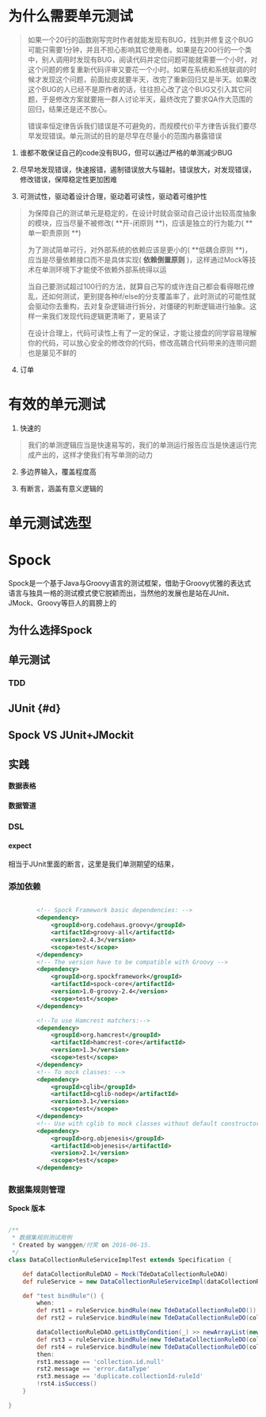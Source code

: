 # 为什么需要单元测试

> 如果一个20行的函数刚写完时作者就能发现有BUG，找到并修复这个BUG可能只需要1分钟，并且不担心影响其它使用者。如果是在200行的一个类中，别人调用时发现有BUG，阅读代码并定位问题可能就需要一个小时，对这个问题的修复重新代码评审又要花一个小时。如果在系统和系统联调的时候才发现这个问题，前面扯皮就要半天，改完了重新回归又是半天。如果改这个BUG的人已经不是原作者的话，往往担心改了这个BUG又引入其它问题，于是修改方案就要拖一群人讨论半天，最终改完了要求QA作大范围的回归，结果还是还不放心。
> 
> 错误率恒定律告诉我们错误是不可避免的，而规模代价平方律告诉我们要尽早发现错误。单元测试的目的是尽早在尽量小的范围内暴露错误

1. 谁都不敢保证自己的code没有BUG，但可以通过严格的单测减少BUG

2. 尽早地发现错误，快速报错，遏制错误放大与辐射。错误放大，对发现错误，修改错误，保障稳定性更加困难

3. 可测试性，驱动着设计合理，驱动着可读性，驱动着可维护性

  > 为保障自己的测试单元是稳定的，在设计时就会驱动自己设计出较高度抽象的模块，应当尽量不被修改\( **开-闭原则 **\)，应该是独立的行为能力\( **单一职责原则 **\)
  > 
  > 为了测试简单可行，对外部系统的依赖应该是更小的\( **低耦合原则 **\)，应当是尽量依赖接口而不是具体实现\( **依赖倒置原则** \)，这样通过Mock等技术在单测环境下才能使不依赖外部系统得以运
  > 
  > 当自己要测试超过100行的方法，就算自己写的或许连自己都会看得眼花缭乱，还如何测试，更别提各种if\/else的分支覆盖率了，此时测试的可能性就会驱动你去重构，去对复杂逻辑进行拆分，对僵硬的判断逻辑进行抽象。这样一来我们发现代码逻辑更清晰了，更易读了
  > 
  > 在设计合理上，代码可读性上有了一定的保证，才能让接盘的同学容易理解你的代码，可以放心安全的修改你的代码，修改高耦合代码带来的连带问题也是屡见不鲜的

4. 订单


# 有效的单元测试

1. 快速的

  > 我们的单测逻辑应当是快速易写的，我们的单测运行报告应当是快速运行完成产出的，这样才使我们有写单测的动力

2. 多边界输入，覆盖程度高

3. 有断言，涵盖有意义逻辑的


# 单元测试选型

# Spock

Spock是一个基于Java与Groovy语言的测试框架，借助于Groovy优雅的表达式语言与独具一格的测试模式使它脱颖而出，当然他的发展也是站在JUnit、JMock、Groovy等巨人的肩膀上的

## 为什么选择Spock

## 单元测试

### TDD

## JUnit {#d}

## Spock VS JUnit+JMockit

## 实践

#### 数据表格

#### 数据管道

### DSL

#### expect

相当于JUnit里面的断言，这里是我们单测期望的结果，

### 添加依赖

```xml

        <!-- Spock Framework basic dependencies: -->
        <dependency>
            <groupId>org.codehaus.groovy</groupId>
            <artifactId>groovy-all</artifactId>
            <version>2.4.3</version>
            <scope>test</scope>
        </dependency>
        <!-- The version have to be compatible with Groovy -->
        <dependency>
            <groupId>org.spockframework</groupId>
            <artifactId>spock-core</artifactId>
            <version>1.0-groovy-2.4</version>
            <scope>test</scope>
        </dependency>

        <!--To use Hamcrest matchers:-->
        <dependency>
            <groupId>org.hamcrest</groupId>
            <artifactId>hamcrest-core</artifactId>
            <version>1.3</version>
            <scope>test</scope>
        </dependency>
        <!-- To mock classes: -->
        <dependency>
            <groupId>cglib</groupId>
            <artifactId>cglib-nodep</artifactId>
            <version>3.1</version>
            <scope>test</scope>
        </dependency>
        <!-- Use with cglib to mock classes without default constructor: -->
        <dependency>
            <groupId>org.objenesis</groupId>
            <artifactId>objenesis</artifactId>
            <version>2.1</version>
            <scope>test</scope>
        </dependency>
```

### 数据集规则管理

**Spock 版本**

```groovy

/**
 * 数据集规则测试用例
 * Created by wanggen/付笑 on 2016-06-15.
 */
class DataCollectionRuleServiceImplTest extends Specification {

    def dataCollectionRuleDAO = Mock(TdeDataCollectionRuleDAO)
    def ruleService = new DataCollectionRuleServiceImpl(dataCollectionRuleDAO: dataCollectionRuleDAO)

    def "test bindRule"() {
        when:
        def rst1 = ruleService.bindRule(new TdeDataCollectionRuleDO())
        def rst2 = ruleService.bindRule(new TdeDataCollectionRuleDO(collectionId: 1, ruleId: 1))

        dataCollectionRuleDAO.getListByCondition(_) >> newArrayList(new TdeDataCollectionRuleDO()) >> newArrayList()
        def rst3 = ruleService.bindRule(new TdeDataCollectionRuleDO(collectionId: 1, ruleId: 1, dataType: 1))
        def rst4 = ruleService.bindRule(new TdeDataCollectionRuleDO(collectionId: 1, ruleId: 2, dataType: 1))
        then:
        rst1.message == 'collection.id.null'
        rst2.message == 'error.dataType'
        rst3.message == 'duplicate.collectionId-ruleId'
        !rst4.isSuccess()
    }

}
```

